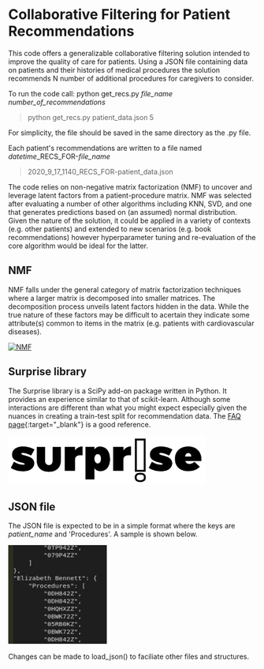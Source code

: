 # Collaborative Filtering for Patient Recommendations

This code offers a generalizable collaborative filtering solution intended to improve the quality of care for patients. Using a JSON file containing data on patients and their histories of medical procedures the solution recommends N number of additional procedures for caregivers to consider.

To run the code call: python get_recs.py *file_name* *number_of_recommendations*
> python get_recs.py patient_data.json 5

For simplicity, the file should be saved in the same directory as the .py file.

Each patient's recommendations are written to a file named *datetime*_RECS_FOR-*file_name*
> 2020_9_17_1140_RECS_FOR-patient_data.json

The code relies on non-negative matrix factorization (NMF) to uncover and leverage latent factors from a patient-procedure matrix. NMF was selected after evaluating a number of other algorithms including KNN, SVD, and one that generates predictions based on (an assumed) normal distribution. Given the nature of the solution, it could be applied in a variety of contexts (e.g. other patients) and extended to new scenarios (e.g. book recommendations) however hyperparameter tuning and re-evaluation of the core algorithm would be ideal for the latter.

## NMF
NMF falls under the general category of matrix factorization techniques where a larger matrix is decomposed into smaller matrices. The decomposition process unveils latent factors hidden in the data. While the true nature of these factors may be difficult to acertain they indicate some attribute(s) common to items in the matrix (e.g. patients with cardiovascular diseases).

<a title="Qwertyus / CC BY-SA (https://creativecommons.org/licenses/by-sa/3.0)" href="https://commons.wikimedia.org/wiki/File:NMF.png"><img width="512" alt="NMF" src="https://upload.wikimedia.org/wikipedia/commons/f/f9/NMF.png"></a>

## Surprise library
The Surprise library is a SciPy add-on package written in Python. It provides an experience similar to that of scikit-learn. Although some interactions are different than what you might expect especially given the nuances in creating a train-test split for recommendation data. The [FAQ page](https://surprise.readthedocs.io/en/stable/FAQ.html){:target="_blank"} is a good reference.

<img src="images/surprise_logo.png" width="400" height="100" />

## JSON file
The JSON file is expected to be in a simple format where the keys are *patient_name* and 'Procedures'. A sample is shown below.

<img src="images/json_example.png" width="200" height="200" />

Changes can be made to load_json() to faciliate other files and structures.